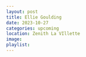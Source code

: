 ```yaml
---
layout: post
title: Ellie Goulding
date: 2023-10-27
categories: upcoming
location: Zenith La VIllette
image: 
playlist: 
---
```

